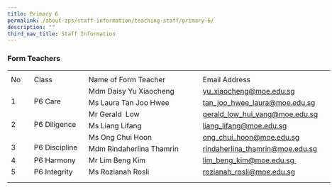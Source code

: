```yaml
---
title: Primary 6
permalink: /about-zps/staff-information/teaching-staff/primary-6/
description: ""
third_nav_title: Staff Information
---
```

###  **Form Teachers**
<table style="border-collapse:
 collapse;width:546pt" width="727" cellspacing="0" cellpadding="0" border="0"><colgroup><col style="mso-width-source:userset;mso-width-alt:1462;width:30pt" width="40"> <col style="mso-width-source:userset;mso-width-alt:4278;width:88pt" width="117"> <col style="mso-width-source:userset;mso-width-alt:10422;width:214pt" width="285"> <col style="mso-width-source:userset;mso-width-alt:10422;width:214pt" width="285"></colgroup><tbody><tr style="mso-height-source:userset;height:6.75pt" height="9"><td style="height:6.75pt;width:30pt" width="40" class="xl66" height="9"></td><td style="width:88pt" width="117"></td><td style="width:214pt" width="285"></td><td style="width:214pt" width="285" class="xl72"></td></tr><tr style="height:15.75pt" height="21"><td style="height:15.75pt;width:30pt" width="40" class="xl69" height="21">No</td><td style="border-left:none;width:88pt" width="117" class="xl68">Class</td><td style="border-left:none;width:214pt" width="285" class="xl68">Name of Form Teacher</td><td style="border-left:none" class="xl73">Email Address</td></tr><tr style="height:15.75pt" height="21"><td style="height:31.5pt;width:30pt" width="40" class="xl70" height="42" rowspan="2">
<br>1</td><td style="width:88pt" width="117" class="xl71" rowspan="2">
<br>P6 Care</td><td style="border-top:none" class="xl67">Mdm Daisy Yu Xiaocheng</td><td style="border-top:none;border-left:none" class="xl74"><a href="mailto:yu_xiaocheng@moe.edu.sg">yu_xiaocheng@moe.edu.sg</a></td></tr><tr style="height:15.75pt" height="21"><td style="height:15.75pt;border-top:none" class="xl67" height="21">Ms Laura Tan Joo Hwee</td><td style="border-top:none;border-left:none" class="xl74"><a href="mailto:tan_joo_hwee_laura@moe.edu.sg">tan_joo_hwee_laura@moe.edu.sg</a></td></tr><tr style="height:15.75pt" height="21"><td style="height:31.5pt;width:30pt" width="40" class="xl70" height="42" rowspan="2">
<br>2</td><td style="width:88pt" width="117" class="xl71" rowspan="2">
<br>P6 Diligence</td><td style="border-top:none" class="xl67">Mr Gerald<span style="mso-spacerun:yes">&nbsp; </span>Low</td><td style="border-top:none;border-left:none" class="xl74"><a href="mailto:gerald_low_hui_yang@moe.edu.sg">gerald_low_hui_yang@moe.edu.sg</a></td></tr><tr style="height:15.75pt" height="21"><td style="height:15.75pt;border-top:none" class="xl67" height="21">Ms Liang Lifang</td><td style="border-top:none;border-left:none" class="xl74"><a href="mailto:liang_lifang@moe.edu.sg">liang_lifang@moe.edu.sg</a></td></tr><tr style="height:15.75pt" height="21"><td style="height:31.5pt;width:30pt" width="40" class="xl70" height="42" rowspan="2">
<br>3</td><td style="width:88pt" width="117" class="xl71" rowspan="2">
<br>P6 Discipline</td><td style="border-top:none" class="xl67">Ms Ong Chui Hoon</td><td style="border-top:none;border-left:none" class="xl74"><a href="mailto:ong_chui_hoon@moe.edu.sg">ong_chui_hoon@moe.edu.sg</a></td></tr><tr style="height:15.75pt" height="21"><td style="height:15.75pt;border-top:none" class="xl67" height="21">Mdm Rindaherlina Thamrin</td><td style="border-top:none;border-left:none" class="xl74"><a href="mailto:rindaherlina_thamrin@moe.edu.sg">rindaherlina_thamrin@moe.edu.sg</a></td></tr><tr style="height:15.75pt" height="21"><td style="height:15.75pt;width:30pt" width="40" class="xl70" height="21">4</td><td style="width:88pt" width="117" class="xl71">P6 Harmony</td><td style="border-top:none" class="xl67">Mr Lim Beng Kim</td><td style="border-top:none;border-left:none" class="xl74"><a href="mailto:lim_beng_kim@moe.edu.sg">lim_beng_kim@moe.edu.sg&nbsp;</a></td></tr><tr style="mso-height-source:userset;height:15.75pt" height="21"><td style="height:15.75pt;width:30pt" width="40" class="xl70" height="21">5</td><td style="width:88pt" width="117" class="xl75">P6 Integrity<span style="mso-spacerun:yes">&nbsp;</span></td><td style="border-top:none;border-left:none" class="xl67">Ms Rozianah Rosli</td><td style="border-top:none;border-left:none" class="xl74"><a href="mailto:rozianah_rosli@moe.edu.sg">rozianah_rosli@moe.edu.sg</a></td></tr><tr style="mso-height-source:userset;height:7.5pt" height="10"><td style="height:7.5pt" class="xl66" height="10"></td><td></td><td></td><td class="xl72"></td></tr></tbody></table>